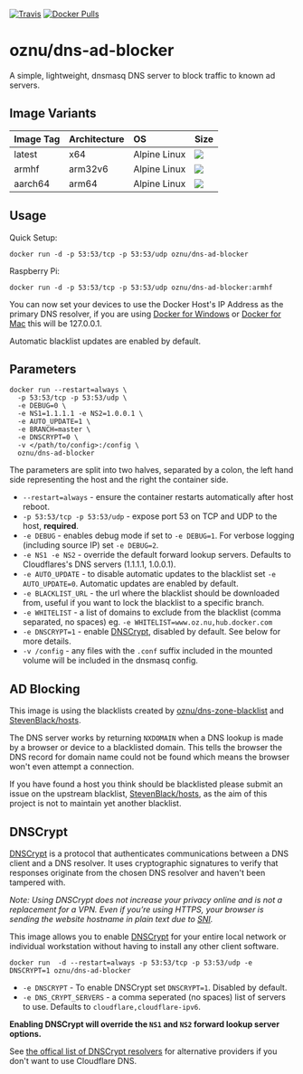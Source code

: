 [![Travis](https://img.shields.io/travis/oznu/docker-dns-ad-blocker.svg)](https://travis-ci.org/oznu/docker-dns-ad-blocker) [![Docker Pulls](https://img.shields.io/docker/pulls/oznu/dns-ad-blocker.svg)](https://hub.docker.com/r/oznu/dns-ad-blocker/)

# oznu/dns-ad-blocker

A simple, lightweight, dnsmasq DNS server to block traffic to known ad servers.

## Image Variants

| Image Tag             | Architecture  | OS            | Size   |
| :-------------------- | :-------------| :------------ | :----  |
| latest                | x64           | Alpine Linux  | [![](https://images.microbadger.com/badges/image/oznu/dns-ad-blocker.svg)](https://microbadger.com/images/oznu/dns-ad-blocker) |
| armhf          | arm32v6       | Alpine Linux  | [![](https://images.microbadger.com/badges/image/oznu/dns-ad-blocker:armhf.svg)](https://microbadger.com/images/oznu/dns-ad-blocker:armhf) |
| aarch64         | arm64       | Alpine Linux  | [![](https://images.microbadger.com/badges/image/oznu/dns-ad-blocker:aarch64.svg)](https://microbadger.com/images/oznu/dns-ad-blocker:aarch64) |


## Usage

Quick Setup:

```
docker run -d -p 53:53/tcp -p 53:53/udp oznu/dns-ad-blocker
```

Raspberry Pi:

```
docker run -d -p 53:53/tcp -p 53:53/udp oznu/dns-ad-blocker:armhf
```

You can now set your devices to use the Docker Host's IP Address as the primary DNS resolver,
if you are using [Docker for Windows](https://docs.docker.com/docker-for-windows/) or [Docker for Mac](https://docs.docker.com/docker-for-mac/) this will be 127.0.0.1.

Automatic blacklist updates are enabled by default.

## Parameters

```shell
docker run --restart=always \
  -p 53:53/tcp -p 53:53/udp \
  -e DEBUG=0 \
  -e NS1=1.1.1.1 -e NS2=1.0.0.1 \
  -e AUTO_UPDATE=1 \
  -e BRANCH=master \
  -e DNSCRYPT=0 \
  -v </path/to/config>:/config \
  oznu/dns-ad-blocker
```

The parameters are split into two halves, separated by a colon, the left hand side representing the host and the right the container side.

* `--restart=always` - ensure the container restarts automatically after host reboot.
* `-p 53:53/tcp -p 53:53/udp` - expose port 53 on TCP and UDP to the host, **required**.
* `-e DEBUG` - enables debug mode if set to `-e DEBUG=1`. For verbose logging (including source IP) set `-e DEBUG=2`.
* `-e NS1 -e NS2` - override the default forward lookup servers. Defaults to Cloudflares's DNS servers (1.1.1.1, 1.0.0.1).
* `-e AUTO_UPDATE` - to disable automatic updates to the blacklist set `-e AUTO_UPDATE=0`. Automatic updates are enabled by default.
* `-e BLACKLIST_URL` - the url where the blacklist should be downloaded from, useful if you want to lock the blacklist to a specific branch.
* `-e WHITELIST` - a list of domains to exclude from the blacklist (comma separated, no spaces) eg. `-e WHITELIST=www.oz.nu,hub.docker.com`
* `-e DNSCRYPT=1` - enable [DNSCrypt](https://dnscrypt.info/), disabled by default. See below for more details.
* `-v /config` - any files with the `.conf` suffix included in the mounted volume will be included in the dnsmasq config.

## AD Blocking

This image is using the blacklists created by [oznu/dns-zone-blacklist](https://github.com/oznu/dns-zone-blacklist) and [StevenBlack/hosts](https://github.com/StevenBlack/hosts).

The DNS server works by returning ```NXDOMAIN``` when a DNS lookup is made by a browser or device to a blacklisted domain. This tells the browser the DNS record for domain name could not be found which means the browser won't even attempt a connection.

If you have found a host you think should be blacklisted please submit an issue on the upstream blacklist, [StevenBlack/hosts](https://github.com/StevenBlack/hosts/issues), as
the aim of this project is not to maintain yet another blacklist.

## DNSCrypt

[DNSCrypt](https://dnscrypt.org/) is a protocol that authenticates communications between a DNS client and a DNS resolver. It uses cryptographic signatures to verify that responses originate from the chosen DNS resolver and haven't been tampered with.

*Note: Using DNSCrypt does not increase your privacy online and is not a replacement for a VPN. Even if you’re using HTTPS, your browser is sending the website hostname in plain text due to [SNI](https://en.wikipedia.org/wiki/Server_Name_Indication).*

This image allows you to enable [DNSCrypt](https://dnscrypt.org/) for your entire local network or individual workstation without having to install any other client software.

```
docker run  -d --restart=always -p 53:53/tcp -p 53:53/udp -e DNSCRYPT=1 oznu/dns-ad-blocker
```

* ```-e DNSCRYPT``` - To enable DNSCrypt set ```DNSCRYPT=1```. Disabled by default.
* ```-e DNS_CRYPT_SERVERS``` - a comma seperated (no spaces) list of servers to use. Defaults to `cloudflare,cloudflare-ipv6`.

**Enabling DNSCrypt will override the ```NS1``` and ```NS2``` forward lookup server options.**

See [the offical list of DNSCrypt resolvers](https://dnscrypt.info/public-servers) for alternative providers if you don't want to use Cloudflare DNS.
